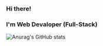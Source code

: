 ### Hi there!
### I'm Web Devaloper (Full-Stack)

![Anurag's GitHub stats](https://github-readme-stats.vercel.app/api?username=sum&show_icons=true&theme=radical)






<!--
**uniinu1/uniinu1** is a ✨ _special_ ✨ repository because its `README.md` (this file) appears on your GitHub profile.

Here are some ideas to get you started:

- 🔭 I’m currently working on ...
- 🌱 I’m currently learning ...
- 👯 I’m looking to collaborate on ...
- 🤔 I’m looking for help with ...
- 💬 Ask me about ...
- 📫 How to reach me: ...
- 😄 Pronouns: ...
- ⚡ Fun fact: ...
-->
